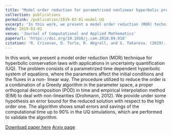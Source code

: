```yaml
---
title: "Model order reduction for parametrized nonlinear hyperbolic problems as an application to uncertainty quantification"
collection: publications
permalink: /publication/2019-03-01-model-UQ
excerpt: 'In this work, we present a model order reduction (MOR) technique for hyperbolic conservation laws with applications in uncertainty quantification (UQ).'
date: 2019-03-01
venue: 'Journal of Computational and Applied Mathematics'
paperurl: 'https://doi.org/10.1016/j.cam.2018.09.018'
citation: 'R. Crisovan, D. Torlo, R. Abgrall, and S. Tokareva. (2019). &quot;Model order reduction for parametrized nonlinear hyperbolic problems as an application to uncertainty quantification.&quot; <i>Journal of Computational and Applied Mathematics</i>, 348:466 – 489.'
---
```

In this work, we present a model order reduction (MOR) technique for hyperbolic conservation laws with applications in uncertainty quantification (UQ). The problem consists of a parametrized time dependent hyperbolic system of equations, where the parameters affect the initial conditions and the fluxes in a non- linear way. The procedure utilized to reduce the order is a combination of a Greedy algorithm in the parameter space, a proper orthogonal decomposition (POD) in time and empirical interpolation method (EIM) to deal with non-linearities (Drohmann, 2012). We provide under some hypothesis an error bound for the reduced solution with respect to the high order one. The algorithm shows small errors and savings of the computational time up to 90% in the UQ simulations, which are performed to validate the algorithm.

[Download paper here](files/publications/Crisovan2019MORhyperbolicUQ.pdf)
[Arxiv page](https://arxiv.org/abs/1808.03311)
